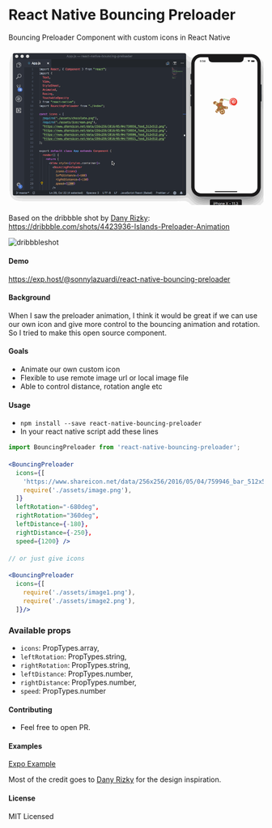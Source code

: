 # React Native Bouncing Preloader

Bouncing Preloader Component with custom icons in React Native

![demo](bouncingpreloader.gif)

Based on the dribbble shot by [Dany Rizky](https://dribbble.com/danyrizkyw):
https://dribbble.com/shots/4423936-Islands-Preloader-Animation

![dribbbleshot](https://cdn.dribbble.com/users/191647/screenshots/4423936/dribbble-shot.gif)

#### Demo

https://exp.host/@sonnylazuardi/react-native-bouncing-preloader

#### Background

When I saw the preloader animation, I think it would be great if we can use our own icon and give more control to the bouncing animation and rotation. So I tried to make this open source component.

#### Goals

* Animate our own custom icon
* Flexible to use remote image url or local image file
* Able to control distance, rotation angle etc

#### Usage

* `npm install --save react-native-bouncing-preloader`
* In your react native script add these lines

```jsx
import BouncingPreloader from 'react-native-bouncing-preloader';

<BouncingPreloader
  icons={[
    'https://www.shareicon.net/data/256x256/2016/05/04/759946_bar_512x512.png',
    require('./assets/image.png'),
  ]}
  leftRotation="-680deg",
  rightRotation="360deg",
  leftDistance={-180},
  rightDistance={-250},
  speed={1200} />

// or just give icons

<BouncingPreloader
  icons={[
    require('./assets/image1.png'),
    require('./assets/image2.png'),
  ]}/>
```

### Available props

* `icons`: PropTypes.array,
* `leftRotation`: PropTypes.string,
* `rightRotation`: PropTypes.string,
* `leftDistance`: PropTypes.number,
* `rightDistance`: PropTypes.number,
* `speed`: PropTypes.number

#### Contributing

* Feel free to open PR.

#### Examples

[Expo Example](example)

Most of the credit goes to [Dany Rizky](https://dribbble.com/danyrizkyw) for the design inspiration.

#### License

MIT Licensed
